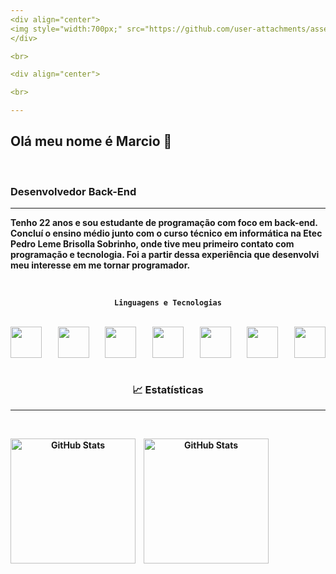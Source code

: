 ```yaml
---
<div align="center">
<img style="width:700px;" src="https://github.com/user-attachments/assets/3f4d07f0-85c5-4295-b472-ef00cf0d4a68"> 
</div>

<br>

<div align="center">

<br>

---
```


<div align="left">
  <h2>Olá meu nome é Marcio 👋</h2>
  <br>
  <h3><strong>Desenvolvedor Back-End<strong></h3>
</div>

---

<p align="left">
  Tenho 22 anos e sou estudante de programação com foco em back-end. 
Concluí o ensino médio junto com o curso técnico em informática na Etec Pedro Leme Brisolla Sobrinho, onde tive meu primeiro contato com programação e tecnologia. 
Foi a partir dessa experiência que desenvolvi meu interesse em me tornar programador.
</p>
  
</div>

<div align="center">
  
<br>

**`Linguagens e Tecnologias`**

<br>

<div style="width:100%;display:flex;justify-content:space-between">
  
<img width = 50px src="https://cdn.jsdelivr.net/gh/devicons/devicon@latest/icons/csharp/csharp-original.svg" />

<img width = 50px src="https://cdn.jsdelivr.net/gh/devicons/devicon@latest/icons/javascript/javascript-original.svg" />

<img width = 50px src="https://cdn.jsdelivr.net/gh/devicons/devicon@latest/icons/typescript/typescript-original.svg" />

<img width = 50px src="https://cdn.jsdelivr.net/gh/devicons/devicon@latest/icons/angular/angular-original.svg" />
                   
<img width = 50px src="https://cdn.jsdelivr.net/gh/devicons/devicon@latest/icons/dot-net/dot-net-original-wordmark.svg" />

<img width = 50px src="https://cdn.jsdelivr.net/gh/devicons/devicon@latest/icons/mysql/mysql-plain-wordmark.svg" />
          
<img width = 50px src="https://cdn.jsdelivr.net/gh/devicons/devicon@latest/icons/git/git-original.svg" />
  
</div>

</div>

<div align="center">
<br>
  
### 📈 Estatísticas

---

<br>

<p>
  <img 
    align="left" 
    alt="GitHub Stats" 
    height="200" 
    style="padding-right: 10px;" 
    src="https://github-readme-stats.vercel.app/api?username=marciod3v&show_icons=true&theme=tokyonight" 
  />

<img 
      align="left" 
      alt="GitHub Stats" 
      height="200" 
      src="https://github-readme-stats.vercel.app/api/top-langs/?username=anuraghazra&layout=donut&theme=tokyonight" 
  />

</p>
</div>
